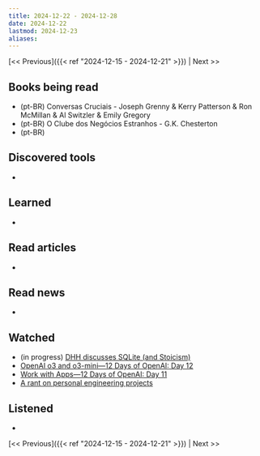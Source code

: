 ```yaml
---
title: 2024-12-22 - 2024-12-28
date: 2024-12-22
lastmod: 2024-12-23
aliases:
---
```


[<< Previous]({{< ref "2024-12-15 - 2024-12-21" >}}) | Next >>

## Books being read
- (pt-BR) Conversas Cruciais - Joseph Grenny & Kerry Patterson & Ron McMillan &
  Al Switzler & Emily Gregory
- (pt-BR) O Clube dos Negócios Estranhos - G.K. Chesterton
- (pt-BR)

## Discovered tools
-

## Learned
-

## Read articles
-

## Read news
-

## Watched
- (in progress) [DHH discusses SQLite (and Stoicism)](https://www.youtube.com/watch?v=0rlATWBNvMw)
- [OpenAI o3 and o3-mini—12 Days of OpenAI: Day 12](https://www.youtube.com/watch?v=SKBG1sqdyIU)
- [Work with Apps—12 Days of OpenAI: Day 11](https://www.youtube.com/watch?v=g_qxoznfa7E)
- [A rant on personal engineering projects](https://www.youtube.com/watch?v=4jgTCayWlwc)

## Listened
-

[<< Previous]({{< ref "2024-12-15 - 2024-12-21" >}}) | Next >>
